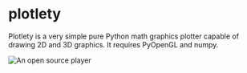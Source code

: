 # plotlety
Plotlety is a very simple pure Python math graphics plotter capable of drawing 2D and 3D graphics. It requires PyOpenGL and numpy.

![An open source player](https://giphy.com/gifs/l0MYQDT790c2lon1m)
